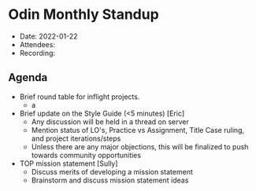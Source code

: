 # Odin Monthly Standup 

* Date: 2022-01-22
* Attendees: 
* Recording: 

## Agenda

- Brief round table for inflight projects.
    - a
- Brief update on the Style Guide (<5 minutes) [Eric]
    - Any discussion will be held in a thread on server
    - Mention status of LO's, Practice vs Assignment, Title Case ruling, and project iterations/steps
    - Unless there are any major objections, this will be finalized to push towards community opportunities
- TOP mission statement [Sully]
    - Discuss merits of developing a mission statement
    - Brainstorm and discuss mission statement ideas
